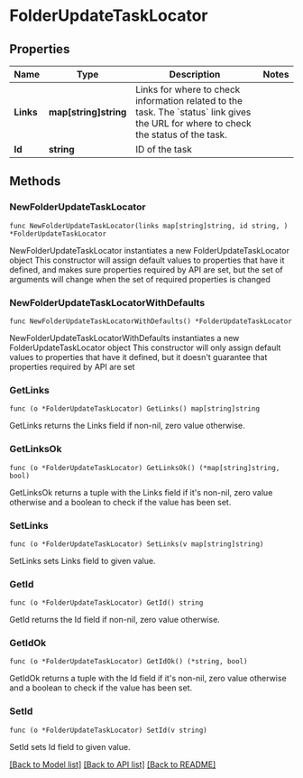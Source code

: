 # FolderUpdateTaskLocator

## Properties

Name | Type | Description | Notes
------------ | ------------- | ------------- | -------------
**Links** | **map[string]string** | Links for where to check information related to the task. The &#x60;status&#x60; link gives the URL for where to check the status of the task. | 
**Id** | **string** | ID of the task | 

## Methods

### NewFolderUpdateTaskLocator

`func NewFolderUpdateTaskLocator(links map[string]string, id string, ) *FolderUpdateTaskLocator`

NewFolderUpdateTaskLocator instantiates a new FolderUpdateTaskLocator object
This constructor will assign default values to properties that have it defined,
and makes sure properties required by API are set, but the set of arguments
will change when the set of required properties is changed

### NewFolderUpdateTaskLocatorWithDefaults

`func NewFolderUpdateTaskLocatorWithDefaults() *FolderUpdateTaskLocator`

NewFolderUpdateTaskLocatorWithDefaults instantiates a new FolderUpdateTaskLocator object
This constructor will only assign default values to properties that have it defined,
but it doesn't guarantee that properties required by API are set

### GetLinks

`func (o *FolderUpdateTaskLocator) GetLinks() map[string]string`

GetLinks returns the Links field if non-nil, zero value otherwise.

### GetLinksOk

`func (o *FolderUpdateTaskLocator) GetLinksOk() (*map[string]string, bool)`

GetLinksOk returns a tuple with the Links field if it's non-nil, zero value otherwise
and a boolean to check if the value has been set.

### SetLinks

`func (o *FolderUpdateTaskLocator) SetLinks(v map[string]string)`

SetLinks sets Links field to given value.


### GetId

`func (o *FolderUpdateTaskLocator) GetId() string`

GetId returns the Id field if non-nil, zero value otherwise.

### GetIdOk

`func (o *FolderUpdateTaskLocator) GetIdOk() (*string, bool)`

GetIdOk returns a tuple with the Id field if it's non-nil, zero value otherwise
and a boolean to check if the value has been set.

### SetId

`func (o *FolderUpdateTaskLocator) SetId(v string)`

SetId sets Id field to given value.



[[Back to Model list]](../README.md#documentation-for-models) [[Back to API list]](../README.md#documentation-for-api-endpoints) [[Back to README]](../README.md)


